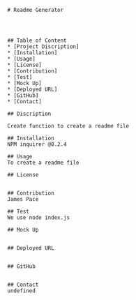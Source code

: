 
    # Readme Generator

    


    ## Table of Content
    * [Project Discription]
    * [Installation]
    * [Usage]
    * [License]
    * [Contribution]
    * [Test]
    * [Mock Up]
    * [Deployed URL]
    * [GitHub]
    * [Contact]

    ## Discription

    Create function to create a readme file

    ## Installation
    NPM inquirer @8.2.4

    ## Usage
    To create a readme file

    ## License
    

    ## Contribution
    James Pace

    ## Test
    We use node index.js

    ## Mock Up
    

    ## Deployed URL
    

    ## GitHub
    

    ## Contact
    undefined
    